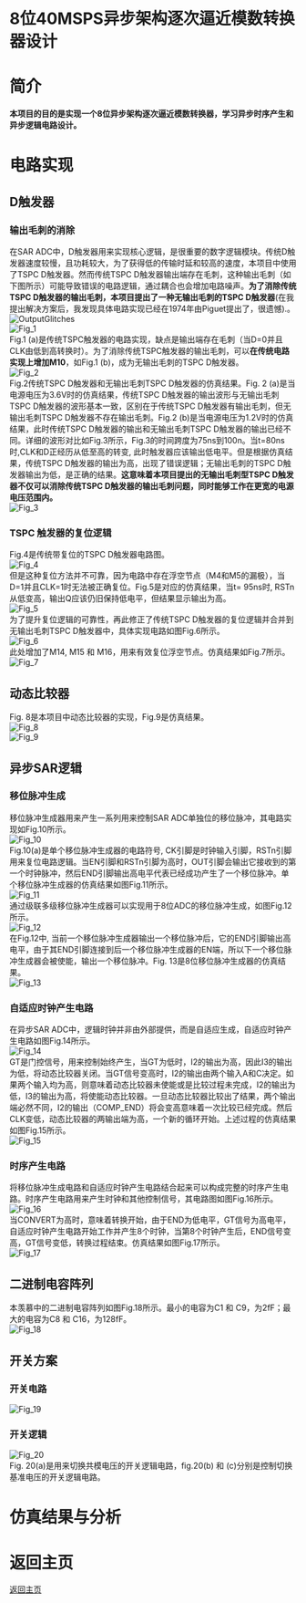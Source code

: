 # 8位40MSPS异步架构逐次逼近模数转换器设计

# 简介
**本项目的目的是实现一个8位异步架构逐次逼近模数转换器，学习异步时序产生和异步逻辑电路设计。**   

# 电路实现
## D触发器
### 输出毛刺的消除
在SAR ADC中，D触发器用来实现核心逻辑，是很重要的数字逻辑模块。传统D触发器速度较慢，且功耗较大，为了获得低的传输时延和较高的速度，本项目中使用了TSPC D触发器。然而传统TSPC D触发器输出端存在毛刺，这种输出毛刺（如下图所示）可能导致错误的电路逻辑，通过耦合也会增加电路噪声。**为了消除传统TSPC D触发器的输出毛刺，本项目提出了一种无输出毛刺的TSPC D触发器**(在我提出解决方案后，我发现具体电路实现已经在1974年由Piguet提出了，很遗憾).。   
![OutputGlitches](img/OutputGlitches.png)  
![Fig_1](img/SARFig_1.jpg)  
Fig.1 (a)是传统TSPC触发器的电路实现，缺点是输出端存在毛刺（当D=0并且CLK由低到高转换时）。为了消除传统TSPC触发器的输出毛刺，可以**在传统电路实现上增加M10**，如Fig.1 (b)，成为无输出毛刺的TSPC D触发器。   
![Fig_2](img/SARFig_2.jpg)  
Fig.2传统TSPC D触发器和无输出毛刺TSPC D触发器的仿真结果。Fig. 2 (a)是当电源电压为3.6V时的仿真结果，传统TSPC D触发器的输出波形与无输出毛刺TSPC D触发器的波形基本一致，区别在于传统TSPC D触发器有输出毛刺，但无输出毛刺TSPC D触发器不存在输出毛刺。Fig.2 (b)是当电源电压为1.2V时的仿真结果，此时传统TSPC D触发器的输出和无输出毛刺TSPC D触发器的输出已经不同。详细的波形对比如Fig.3所示，Fig.3的时间跨度为75ns到100n。当t=80ns时,CLK和D正经历从低至高的转变, 此时触发器应该输出低电平。但是根据仿真结果，传统TSPC D触发器的输出为高，出现了错误逻辑；无输出毛刺的TSPC D触发器输出为低，是正确的结果。**这意味着本项目提出的无输出毛刺型TSPC D触发器不仅可以消除传统TSPC D触发器的输出毛刺问题，同时能够工作在更宽的电源电压范围内。**   
![Fig_3](img/SARFig_3.jpg)  
### TSPC 触发器的复位逻辑
Fig.4是传统带复位的TSPC D触发器电路图。   
![Fig_4](img/SARFig_4.jpg)  
但是这种复位方法并不可靠，因为电路中存在浮空节点（M4和M5的漏极），当D=1并且CLK=1时无法被正确复位。Fig.5是对应的仿真结果，当t= 95ns时, RSTn从低变高，输出Q应该仍旧保持低电平，但结果显示输出为高。   
![Fig_5](img/SARFig_5.jpg)  
为了提升复位逻辑的可靠性，再此修正了传统TSPC D触发器的复位逻辑并合并到无输出毛刺TSPC D触发器中，具体实现电路如图Fig.6所示。   
![Fig_6](img/SARFig_6.jpg)  
此处增加了M14, M15 和 M16，用来有效复位浮空节点。仿真结果如Fig.7所示。   
![Fig_7](img/SARFig_7.jpg)  

## 动态比较器
Fig. 8是本项目中动态比较器的实现，Fig.9是仿真结果。   
![Fig_8](img/SARFig_8.jpg)    
![Fig_9](img/SARFig_9.jpg)    

## 异步SAR逻辑
### 移位脉冲生成
移位脉冲生成器用来产生一系列用来控制SAR ADC单独位的移位脉冲，其电路实现如Fig.10所示。   
![Fig_10](img/SARFig_10.jpg)    
Fig.10(a)是单个移位脉冲生成器的电路符号, CK引脚是时钟输入引脚，RSTn引脚用来复位电路逻辑。当EN引脚和RSTn引脚为高时，OUT引脚会输出它接收到的第一个时钟脉冲，然后END引脚输出高电平代表已经成功产生了一个移位脉冲。单个移位脉冲生成器的仿真结果如图Fig.11所示。   
![Fig_11](img/SARFig_11.jpg)    
通过级联多级移位脉冲生成器可以实现用于8位ADC的移位脉冲生成，如图Fig.12所示。   
![Fig_12](img/SARFig_12.jpg)    
在Fig.12中, 当前一个移位脉冲生成器输出一个移位脉冲后，它的END引脚输出高电平，由于其END引脚连接到后一个移位脉冲生成器的EN端，所以下一个移位脉冲生成器会被使能，输出一个移位脉冲。Fig. 13是8位移位脉冲生成器的仿真结果。   
![Fig_13](img/SARFig_13.jpg)    
### 自适应时钟产生电路
在异步SAR ADC中，逻辑时钟并非由外部提供，而是自适应生成，自适应时钟产生电路如图Fig.14所示。   
![Fig_14](img/SARFig_14.jpg)    
GT是门控信号，用来控制始终产生，当GT为低时，I2的输出为高，因此I3的输出为低，将动态比较器关闭。当GT信号变高时，I2的输出由两个输入A和C决定。如果两个输入均为高，则意味着动态比较器未使能或是比较过程未完成，I2的输出为低，I3的输出为高，将使能动态比较器。一旦动态比较器比较出了结果，两个输出端必然不同，I2的输出（COMP_END）将会变高意味着一次比较已经完成。然后CLK变低，动态比较器的两输出端为高，一个新的循环开始。上述过程的仿真结果如图Fig.15所示。   
![Fig_15](img/SARFig_15.jpg)    
### 时序产生电路
将移位脉冲生成电路和自适应时钟产生电路结合起来可以构成完整的时序产生电路。时序产生电路用来产生时钟和其他控制信号，其电路图如图Fig.16所示。   
![Fig_16](img/SARFig_16.jpg)    
当CONVERT为高时，意味着转换开始，由于END为低电平，GT信号为高电平，自适应时钟产生电路开始工作并产生8个时钟，当第8个时钟产生后，END信号变高，GT信号变低，转换过程结束。仿真结果如图Fig.17所示。   
![Fig_17](img/SARFig_17.jpg)    
## 二进制电容阵列
本羡慕中的二进制电容阵列如图Fig.18所示。最小的电容为C1 和 C9，为2fF；最大的电容为C8 和 C16，为128fF。   
![Fig_18](img/SARFig_18.jpg)    
## 开关方案
### 开关电路
![Fig_19](img/SARFig_19.jpg)    
### 开关逻辑
![Fig_20](img/SARFig_20.jpg)    
Fig. 20(a)是用来切换共模电压的开关逻辑电路，fig.20(b) 和 (c)分别是控制切换基准电压的开关逻辑电路。   

# 仿真结果与分析

# 返回主页
[返回主页](https://yannanzhang512.github.io/YannanZhang/pages/index_cn.html)


